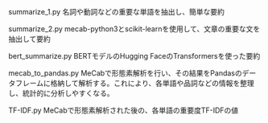 summarize_1.py
名詞や動詞などの重要な単語を抽出し、簡単な要約

summarize_2.py
mecab-python3とscikit-learnを使用して、文章の重要な文を抽出して要約

bert_summarize.py
BERTモデルのHugging FaceのTransformersを使った要約

mecab_to_pandas.py
MeCabで形態素解析を行い、その結果をPandasのデータフレームに格納して解析する。これにより、各単語や品詞などの情報を整理し、統計的に分析しやすくなる。

TF-IDF.py
MeCabで形態素解析された後の、各単語の重要度TF-IDFの値